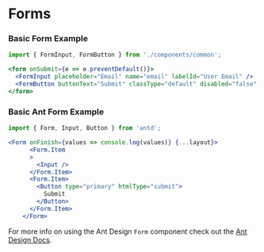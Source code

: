 # Forms

### Basic Form Example

```jsx
import { FormInput, FormButton } from './components/common';

<form onSubmit={e => e.preventDefault()}>
  <FormInput placeholder="Email" name="email" labelId="User Email" />
  <FormButton buttonText="Submit" classType="default" disabled="false" />
</form>
```

### Basic Ant Form Example

```jsx
import { Form, Input, Button } from 'antd';

<Form onFinish={values => console.log(values)} {...layout}>
      <Form.Item
      >
        <Input />
      </Form.Item>
      <Form.Item>
        <Button type="primary" htmlType="submit">
          Submit
        </Button>
      </Form.Item>
    </Form>
```

For more info on using the Ant Design `Form` component check out the <a href="https://ant.design/components/form/" target="_blank">Ant Design Docs</a>.